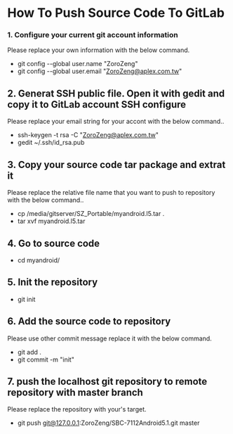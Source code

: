 # How To Push Source Code To GitLab

### 1. Configure your current git account information

Please replace your own information with the below command.

* git config --global user.name "ZoroZeng"
* git config --global user.email "ZoroZeng@aplex.com.tw"

## 2. Generat SSH public file. Open it with gedit and copy it to GitLab account SSH configure

Please replace your email string for your accont with the below command..

* ssh-keygen -t rsa -C "ZoroZeng@aplex.com.tw"
* gedit ~/.ssh/id_rsa.pub

## 3. Copy your source code tar package and extrat it

Please replace the relative file name that you want to push to repository with the below command..

* cp /media/gitserver/SZ_Portable/myandroid.l5.tar .
* tar xvf myandroid.l5.tar 

## 4. Go to source code 

* cd myandroid/

## 5. Init the repository

* git init

## 6. Add the source code to repository

Please use other commit message replace it with the below command.

* git add .
* git commit -m "init"

## 7. push the localhost git repository to remote repository with master branch

Please replace the repository with your\'s target.

* git push git@127.0.0.1:ZoroZeng/SBC-7112Android5.1.git master
